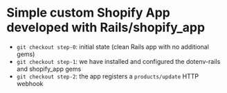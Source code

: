 # Simple custom Shopify App developed with Rails/shopify_app
- `git checkout step-0`: initial state (clean Rails app with no additional gems)
- `git checkout step-1`: we have installed and configured the dotenv-rails and shopify_app gems
- `git checkout step-2`: the app registers a `products/update` HTTP webhook
